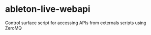 # ableton-live-webapi
Control surface script for accessing APIs from externals scripts using ZeroMQ
